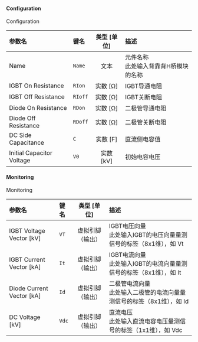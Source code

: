<!--
DO NOT EDIT THIS FILE DIRECTLY.
This file is generated by tools/comp-docs.js.
All changes will be overwritten by regeneration.
-->

<slot class="model-parameters">

#### Configuration

Configuration

| 参数名 | 键名 | 类型 [单位] | 描述 |
|:------ |:---- |:-----------:|:---- |
| Name | `Name` | 文本 | 元件名称<br/>此处输入背靠背H桥模块的名称 |
| IGBT On Resistance | `RIon` | 实数 [Ω] | IGBT导通电阻 |
| IGBT Off Resistance | `RIoff` | 实数 [Ω] | IGBT关断电阻 |
| Diode On Resistance | `RDon` | 实数 [Ω] | 二极管导通电阻 |
| Diode Off Resistance | `RDoff` | 实数 [Ω] | 二极管关断电阻 |
| DC Side Capacitance | `C` | 实数 [F] | 直流侧电容值 |
| Initial Capacitor Voltage | `V0` | 实数 [kV] | 初始电容电压 |

#### Monitoring

Monitoring

| 参数名 | 键名 | 类型 [单位] | 描述 |
|:------ |:---- |:-----------:|:---- |
| IGBT Voltage Vector \[kV\] | `VT` | 虚拟引脚（输出） | IGBT电压向量<br/>此处输入IGBT的电压向量量测信号的标签（8x1维），如 Vt |
| IGBT Current Vector \[kA\] | `It` | 虚拟引脚（输出） | IGBT电流向量<br/>此处输入IGBT的电流向量量测信号的标签（8x1维），如 It |
| Diode Current Vector \[kA\] | `Id` | 虚拟引脚（输出） | 二极管电流向量<br/>此处输入二极管的电流向量量测信号的标签（8x1维），如 Id |
| DC Voltage \[kV\] | `Vdc` | 虚拟引脚（输出） | 直流电压<br/>此处输入直流电容电压量测信号的标签（1x1维），如 Vdc |


</slot>
